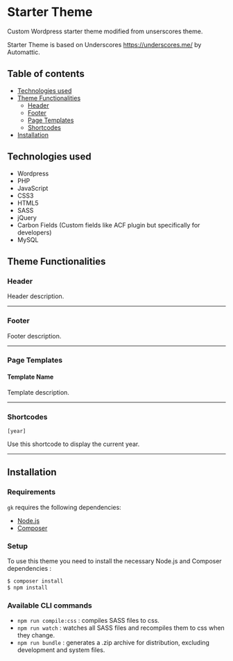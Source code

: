 # Starter Theme

Custom Wordpress starter theme modified from unserscores theme.

Starter Theme is based on Underscores https://underscores.me/ by Automattic.

## Table of contents
- [Technologies used](#technologies-used)
- [Theme Functionalities](#theme-functionalities)
  - [Header](#header) 
  - [Footer](#footer)
  - [Page Templates](#page-templates)
  - [Shortcodes](#shortcodes)
- [Installation](#installation)

## Technologies used
- Wordpress
- PHP
- JavaScript
- CSS3
- HTML5
- SASS
- jQuery
- Carbon Fields (Custom fields like ACF plugin but specifically for developers)
- MySQL

## Theme Functionalities

### Header

Header description.

---------------------

### Footer

Footer description.

---------------------

### Page Templates

#### Template Name

Template description.

---------------------

### Shortcodes

`[year]`

Use this shortcode to display the current year.

---------------------

## Installation

### Requirements

`gk` requires the following dependencies:

- [Node.js](https://nodejs.org/)
- [Composer](https://getcomposer.org/)

### Setup

To use this theme you need to install the necessary Node.js and Composer dependencies :

```sh
$ composer install
$ npm install
```

### Available CLI commands

- `npm run compile:css` : compiles SASS files to css.
- `npm run watch` : watches all SASS files and recompiles them to css when they change.
- `npm run bundle` : generates a .zip archive for distribution, excluding development and system files.
